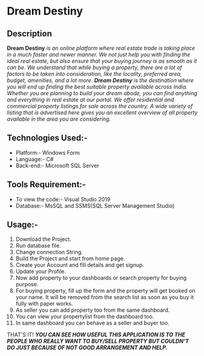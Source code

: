 # Dream Destiny

## Description
**Dream Destiny** _is an online platform where real estate trade is taking place in a much faster and newer manner. We not just help you with finding the ideal real estate, but also ensure that your buying journey is as smooth as it can be. We understand that while buying a property, there are a lot of factors to be taken into consideration, like the locality, preferred area, budget, amenities, and a lot more. 
**Dream Destiny** is the destination where you will end up finding the best suitable property available across India. Whether you are planning to build your dream abode, you can find anything and everything in real estate at our portal. We offer residential and commercial property listings for sale across the country. A wide variety of listing that is advertised here gives you an excellent overview of all property available in the area you are considering._

## Technologies Used:-
 * Platform:- Windows Form
 * Language:- C#
 * Back-end:- Microsoft SQL Server

## Tools Requirement:-
 * To view the code:- Visual Studio 2019
 * Database:- MsSQL and SSMS(SQL Server Management Studio)

## Usage:-
1. Download the Project.
2. Run database file.
3. Change connection String.
4. Build the Project and start from home page.
5. Create your Account and fill details and get signup.
6. Update your Profile.
7. Now add property to your dashboards or search property for buying purpose.
8. For buying property, fill up the form and the property will get booked on your name. It will be removed from the search list as soon as you buy it fully with paper works.
9. As seller you can add property too from the same dashboard.
10. You can view your propertylist from the dashboard too.
11. In same dashboard you can behave as a seller and buyer too.

THAT'S IT!
**_YOU CAN SEE HOW USEFUL THIS APPLICATION IS TO THE PEOPLE WHO REALLY WANT TO BUY/SELL PROPERTY BUT COULDN'T DO JUST BECAUSE OF NOT GOOD ARRANGEMENT AND HELP._**
